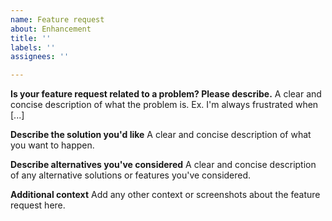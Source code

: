 ```yaml
---
name: Feature request
about: Enhancement
title: ''
labels: ''
assignees: ''

---
```


**Is your feature request related to a problem? Please describe.**
A clear and concise description of what the problem is. Ex. I'm always frustrated when [...]






**Describe the solution you'd like**
A clear and concise description of what you want to happen.






**Describe alternatives you've considered**
A clear and concise description of any alternative solutions or features you've considered.





**Additional context**
Add any other context or screenshots about the feature request here.



